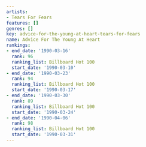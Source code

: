 ```yaml
---
artists:
- Tears For Fears
features: []
genres: []
key: advice-for-the-young-at-heart-tears-for-fears
name: Advice For The Young At Heart
rankings:
- end_date: '1990-03-16'
  rank: 96
  ranking_list: Billboard Hot 100
  start_date: '1990-03-10'
- end_date: '1990-03-23'
  rank: 94
  ranking_list: Billboard Hot 100
  start_date: '1990-03-17'
- end_date: '1990-03-30'
  rank: 89
  ranking_list: Billboard Hot 100
  start_date: '1990-03-24'
- end_date: '1990-04-06'
  rank: 98
  ranking_list: Billboard Hot 100
  start_date: '1990-03-31'
---
```


